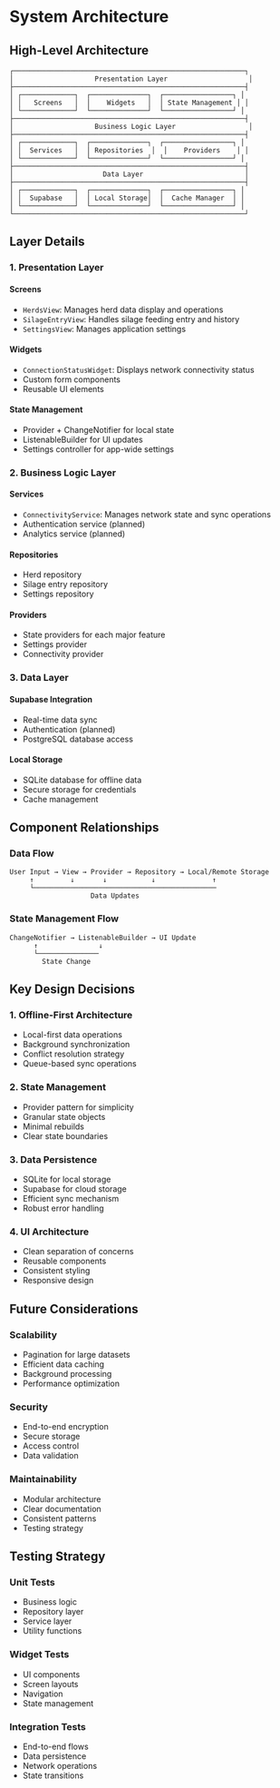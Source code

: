 # System Architecture

## High-Level Architecture

```
┌─────────────────────────────────────────────────────────┐
│                    Presentation Layer                    │
├─────────────────────────────────────────────────────────┤
│ ┌─────────────┐  ┌──────────────┐  ┌─────────────────┐ │
│ │   Screens   │  │    Widgets   │  │ State Management │ │
│ └─────────────┘  └──────────────┘  └─────────────────┘ │
├─────────────────────────────────────────────────────────┤
│                    Business Logic Layer                  │
├─────────────────────────────────────────────────────────┤
│ ┌─────────────┐  ┌──────────────┐  ┌─────────────────┐ │
│ │  Services   │  │ Repositories  │  │    Providers    │ │
│ └─────────────┘  └──────────────┘  └─────────────────┘ │
├─────────────────────────────────────────────────────────┤
│                      Data Layer                         │
├─────────────────────────────────────────────────────────┤
│ ┌─────────────┐  ┌──────────────┐  ┌─────────────────┐ │
│ │  Supabase   │  │ Local Storage│  │  Cache Manager  │ │
│ └─────────────┘  └──────────────┘  └─────────────────┘ │
└─────────────────────────────────────────────────────────┘
```

## Layer Details

### 1. Presentation Layer

#### Screens
- `HerdsView`: Manages herd data display and operations
- `SilageEntryView`: Handles silage feeding entry and history
- `SettingsView`: Manages application settings

#### Widgets
- `ConnectionStatusWidget`: Displays network connectivity status
- Custom form components
- Reusable UI elements

#### State Management
- Provider + ChangeNotifier for local state
- ListenableBuilder for UI updates
- Settings controller for app-wide settings

### 2. Business Logic Layer

#### Services
- `ConnectivityService`: Manages network state and sync operations
- Authentication service (planned)
- Analytics service (planned)

#### Repositories
- Herd repository
- Silage entry repository
- Settings repository

#### Providers
- State providers for each major feature
- Settings provider
- Connectivity provider

### 3. Data Layer

#### Supabase Integration
- Real-time data sync
- Authentication (planned)
- PostgreSQL database access

#### Local Storage
- SQLite database for offline data
- Secure storage for credentials
- Cache management

## Component Relationships

### Data Flow
```
User Input → View → Provider → Repository → Local/Remote Storage
     ↑         ↓       ↓           ↓              ↑
     └─────────────────────────────────────────────
                    Data Updates
```

### State Management Flow
```
ChangeNotifier → ListenableBuilder → UI Update
      ↑               ↓
      └───────────────
        State Change
```

## Key Design Decisions

### 1. Offline-First Architecture
- Local-first data operations
- Background synchronization
- Conflict resolution strategy
- Queue-based sync operations

### 2. State Management
- Provider pattern for simplicity
- Granular state objects
- Minimal rebuilds
- Clear state boundaries

### 3. Data Persistence
- SQLite for local storage
- Supabase for cloud storage
- Efficient sync mechanism
- Robust error handling

### 4. UI Architecture
- Clean separation of concerns
- Reusable components
- Consistent styling
- Responsive design

## Future Considerations

### Scalability
- Pagination for large datasets
- Efficient data caching
- Background processing
- Performance optimization

### Security
- End-to-end encryption
- Secure storage
- Access control
- Data validation

### Maintainability
- Modular architecture
- Clear documentation
- Consistent patterns
- Testing strategy

## Testing Strategy

### Unit Tests
- Business logic
- Repository layer
- Service layer
- Utility functions

### Widget Tests
- UI components
- Screen layouts
- Navigation
- State management

### Integration Tests
- End-to-end flows
- Data persistence
- Network operations
- State transitions